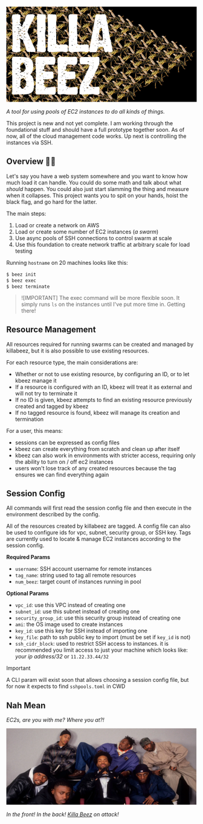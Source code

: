 ![the words "killa beez" are on top of a swarm of robotic bees](docs/killabeez.jpg)

_A tool for using pools of EC2 instances to do all kinds of things._

This project is new and not yet complete. I am working through the foundational stuff and should have a full prototype together soon. As of now, all of the cloud management code works. Up next is controlling the instances via SSH.


## Overview 🏴‍☠️

Let's say you have a web system somewhere and you want to know how much load it can handle. You could do some math and talk about what _should_ happen. You could also just start slamming the thing and measure when it collapses. This project wants you to spit on your hands, hoist the black flag, and go hard for the latter.

The main steps:
1. Load or create a network on AWS
2. Load or create some number of EC2 instances (_a swarm_)
3. Use async pools of SSH connections to control swarm at scale
4. Use this foundation to create network traffic at arbitrary scale for load testing

Running `hostname` on 20 machines looks like this:

```shell
$ beez init
$ beez exec
$ beez terminate
```

> ![IMPORTANT]
> The exec command will be more flexible soon. It simply runs `ls` on the instances until I've put more time in. Getting there!


## Resource Management

All resources required for running swarms can be created and managed by killabeez, but it is also possible to use existing resources.

For each resource type, the main considerations are:
- Whether or not to use existing resource, by configuring an ID, or to let kbeez manage it
- If a resource is configured with an ID, kbeez will treat it as external and will not try to terminate it
- If no ID is given, kbeez attempts to find an existing resource previously created and tagged by kbeez
- If no tagged resource is found, kbeez will manage its creation and termination

For a user, this means:
- sessions can be expressed as config files
- kbeez can create everything from scratch and clean up after itself
- kbeez can also work in environments with stricter access, requiring only the ability to turn on / off ec2 instances
- users won't lose track of any created resources because the tag ensures we can find everything again


## Session Config

All commands will first read the session config file and then execute in the environment described by the config.

All of the resources created by killabeez are tagged. A config file can also be used to configure ids for vpc, subnet, security group, or SSH key. Tags are currently used to locate & manage EC2 instances according to the session config.

**Required Params**
- `username`: SSH account username for remote instances
- `tag_name`: string used to tag all remote resources
- `num_beez`: target count of instances running in pool

**Optional Params**
- `vpc_id`: use this VPC instead of creating one
- `subnet_id`: use this subnet instead of creating one
- `security_group_id`: use this security group instead of creating one
- `ami`: the OS image used to create instances
- `key_id`: use this key for SSH instead of importing one
- `key_file`: path to ssh public key to import (must be set if `key_id` is not)
- `ssh_cidr_block`: used to restrict SSH access to instances. it is recommended you limit access to just your machine which looks like: _your ip address/32_ or `11.22.33.44/32`

> [!IMPORTANT]
> A CLI param will exist soon that allows choosing a session config file, but for now it expects to find `sshpools.toml` in CWD


## Nah Mean

_EC2s, are you with me? Where you at?!_<br/>

![wu tang](docs/wutang.jpg)

_In the front! In the back! [Killa Beez](https://youtu.be/pJk0p-98Xzc) on attack!_

